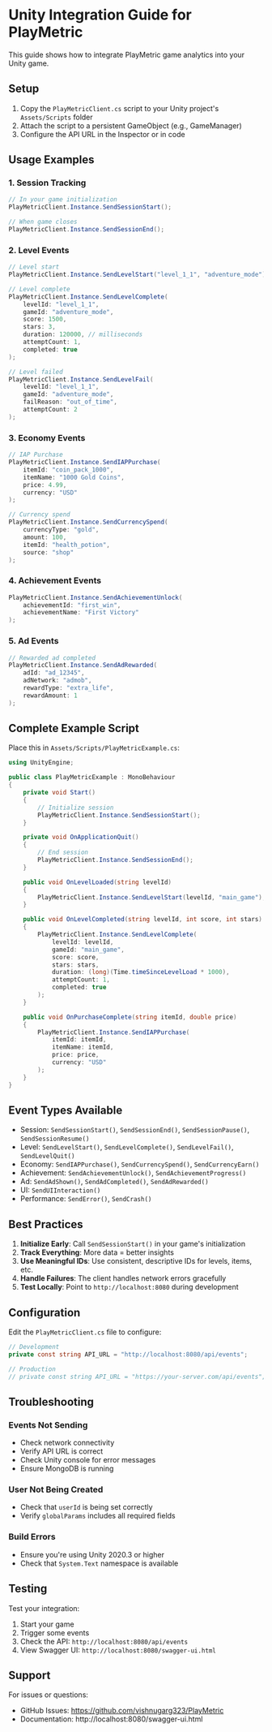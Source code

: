 # Unity Integration Guide for PlayMetric

This guide shows how to integrate PlayMetric game analytics into your Unity game.

## Setup

1. Copy the `PlayMetricClient.cs` script to your Unity project's `Assets/Scripts` folder
2. Attach the script to a persistent GameObject (e.g., GameManager)
3. Configure the API URL in the Inspector or in code

## Usage Examples

### 1. Session Tracking

```csharp
// In your game initialization
PlayMetricClient.Instance.SendSessionStart();

// When game closes
PlayMetricClient.Instance.SendSessionEnd();
```

### 2. Level Events

```csharp
// Level start
PlayMetricClient.Instance.SendLevelStart("level_1_1", "adventure_mode");

// Level complete
PlayMetricClient.Instance.SendLevelComplete(
    levelId: "level_1_1",
    gameId: "adventure_mode",
    score: 1500,
    stars: 3,
    duration: 120000, // milliseconds
    attemptCount: 1,
    completed: true
);

// Level failed
PlayMetricClient.Instance.SendLevelFail(
    levelId: "level_1_1",
    gameId: "adventure_mode",
    failReason: "out_of_time",
    attemptCount: 2
);
```

### 3. Economy Events

```csharp
// IAP Purchase
PlayMetricClient.Instance.SendIAPPurchase(
    itemId: "coin_pack_1000",
    itemName: "1000 Gold Coins",
    price: 4.99,
    currency: "USD"
);

// Currency spend
PlayMetricClient.Instance.SendCurrencySpend(
    currencyType: "gold",
    amount: 100,
    itemId: "health_potion",
    source: "shop"
);
```

### 4. Achievement Events

```csharp
PlayMetricClient.Instance.SendAchievementUnlock(
    achievementId: "first_win",
    achievementName: "First Victory"
);
```

### 5. Ad Events

```csharp
// Rewarded ad completed
PlayMetricClient.Instance.SendAdRewarded(
    adId: "ad_12345",
    adNetwork: "admob",
    rewardType: "extra_life",
    rewardAmount: 1
);
```

## Complete Example Script

Place this in `Assets/Scripts/PlayMetricExample.cs`:

```csharp
using UnityEngine;

public class PlayMetricExample : MonoBehaviour
{
    private void Start()
    {
        // Initialize session
        PlayMetricClient.Instance.SendSessionStart();
    }

    private void OnApplicationQuit()
    {
        // End session
        PlayMetricClient.Instance.SendSessionEnd();
    }

    public void OnLevelLoaded(string levelId)
    {
        PlayMetricClient.Instance.SendLevelStart(levelId, "main_game");
    }

    public void OnLevelCompleted(string levelId, int score, int stars)
    {
        PlayMetricClient.Instance.SendLevelComplete(
            levelId: levelId,
            gameId: "main_game",
            score: score,
            stars: stars,
            duration: (long)(Time.timeSinceLevelLoad * 1000),
            attemptCount: 1,
            completed: true
        );
    }

    public void OnPurchaseComplete(string itemId, double price)
    {
        PlayMetricClient.Instance.SendIAPPurchase(
            itemId: itemId,
            itemName: itemId,
            price: price,
            currency: "USD"
        );
    }
}
```

## Event Types Available

- Session: `SendSessionStart()`, `SendSessionEnd()`, `SendSessionPause()`, `SendSessionResume()`
- Level: `SendLevelStart()`, `SendLevelComplete()`, `SendLevelFail()`, `SendLevelQuit()`
- Economy: `SendIAPPurchase()`, `SendCurrencySpend()`, `SendCurrencyEarn()`
- Achievement: `SendAchievementUnlock()`, `SendAchievementProgress()`
- Ad: `SendAdShown()`, `SendAdCompleted()`, `SendAdRewarded()`
- UI: `SendUIInteraction()`
- Performance: `SendError()`, `SendCrash()`

## Best Practices

1. **Initialize Early**: Call `SendSessionStart()` in your game's initialization
2. **Track Everything**: More data = better insights
3. **Use Meaningful IDs**: Use consistent, descriptive IDs for levels, items, etc.
4. **Handle Failures**: The client handles network errors gracefully
5. **Test Locally**: Point to `http://localhost:8080` during development

## Configuration

Edit the `PlayMetricClient.cs` file to configure:

```csharp
// Development
private const string API_URL = "http://localhost:8080/api/events";

// Production
// private const string API_URL = "https://your-server.com/api/events";
```

## Troubleshooting

### Events Not Sending
- Check network connectivity
- Verify API URL is correct
- Check Unity console for error messages
- Ensure MongoDB is running

### User Not Being Created
- Check that `userId` is being set correctly
- Verify `globalParams` includes all required fields

### Build Errors
- Ensure you're using Unity 2020.3 or higher
- Check that `System.Text` namespace is available

## Testing

Test your integration:

1. Start your game
2. Trigger some events
3. Check the API: `http://localhost:8080/api/events`
4. View Swagger UI: `http://localhost:8080/swagger-ui.html`

## Support

For issues or questions:
- GitHub Issues: https://github.com/vishnugarg323/PlayMetric
- Documentation: http://localhost:8080/swagger-ui.html
